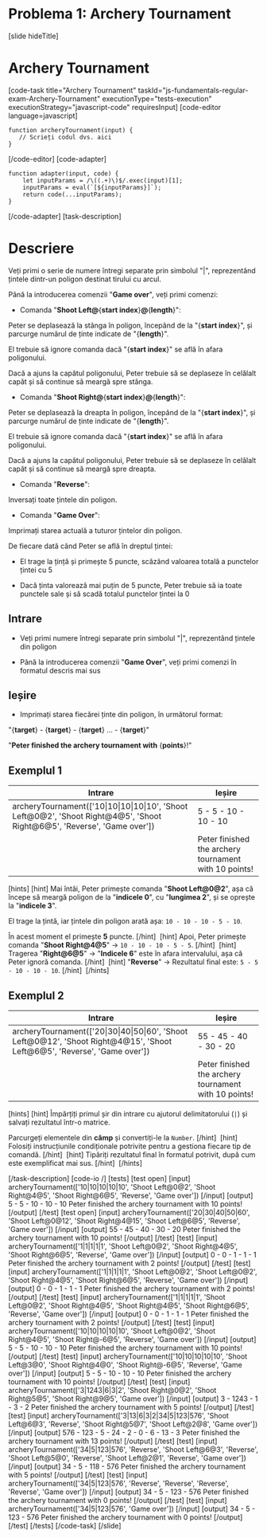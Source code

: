 # Problema 1: Archery Tournament

[slide hideTitle]

# Archery Tournament

[code-task title="Archery Tournament" taskId="js-fundamentals-regular-exam-Archery-Tournament" executionType="tests-execution" executionStrategy="javascript-code" requiresInput]
[code-editor language=javascript]
```
function archeryTournament(input) {
   // Scrieți codul dvs. aici
}
```
[/code-editor]
[code-adapter]
```
function adapter(input, code) {
    let inputParams = /\((.+)\)$/.exec(input)[1];
    inputParams = eval(`[${inputParams}]`);
    return code(...inputParams);
}
```
[/code-adapter]
[task-description]

# Descriere

Veți primi o serie de numere întregi separate prin simbolul "\|", reprezentând țintele dintr-un poligon destinat tirului cu arcul.

Până la introducerea comenzii "**Game over**", veți primi comenzi:

* Comanda "**Shoot Left@**\{**start index**\}**@**\{**length**\}":

Peter se deplasează la stânga în poligon, începând de la "\{**start index**\}", și parcurge numărul de ținte indicate de "\{**length**\}".

El trebuie să ignore comanda dacă "\{**start index**\}" se află în afara poligonului.

Dacă a ajuns la capătul poligonului, Peter trebuie să se deplaseze în celălalt capăt și să continue să meargă spre stânga. 

* Comandа "**Shoot Right@**\{**start index**\}**@**\{**length**\}":

Peter se deplasează la dreapta în poligon, începând de la "\{**start index**\}", și parcurge numărul de ținte indicate de "\{**length**\}".

El trebuie să ignore comanda dacă "\{**start index**\}" se află în afara poligonului.

Dacă a ajuns la capătul poligonului, Peter trebuie să se deplaseze în celălalt capăt și să continue să meargă spre dreapta. 

* Comanda "**Reverse**":

Inversați toate țintele din poligon.

* Comanda "**Game Over**":

Imprimați starea actuală a tuturor țintelor din poligon.

De fiecare dată când Peter se află în dreptul țintei:

* El trage la țință și primește 5 puncte, scăzând valoarea totală a punctelor țintei cu 5

* Dacă ținta valorează mai puțin de 5 puncte, Peter trebuie să ia toate punctele sale și să scadă totalul punctelor țintei la 0

## Intrare

* Veți primi numere întregi separate prin simbolul "\|", reprezentând țintele din poligon

* Până la introducerea comenzii "**Game Over**", veți primi comenzi în formatul descris mai sus

## Ieșire

* Imprimați starea fiecărei ținte din poligon, în următorul format:

"\{**target**\} - \{**target**\} - \{**target**\} ... - \{**target**\}"

"**Peter finished the archery tournament with** \{**points**\}!"

## Exemplul 1

| **Intrare** | **Ieșire** |
| --- | --- |
|archeryTournament(['10\|10\|10\|10\|10', 'Shoot Left@0@2', 'Shoot Right@4@5', 'Shoot Right@6@5', 'Reverse', 'Game over'])| 5 \- 5 \- 10 \- 10 \- 10|
||Peter finished the archery tournament with 10 points\!|

[hints]
[hint]
Mai întâi, Peter primește comanda "**Shoot Left@0@2**", așa că începe să meargă poligon de la "**indicele 0**", cu "**lungimea 2**", și se oprește la "**indicele 3**".

El trage la țintă, iar țintele din poligon arată așa: `10 - 10 - 10 - 5 - 10`.

În acest moment el primește **5** puncte.
[/hint] 
[hint]
Apoi, Peter primește comanda "**Shoot Right@4@5**" \-\> `10 - 10 - 10 - 5 - 5`.
[/hint] 
[hint]
Tragerea "**Right@6@5**" \-\> "**Indicele 6**" este în afara intervalului, așa că Peter ignoră comanda.
[/hint] 
[hint]
"**Reverse**" \-\> Rezultatul final este: `5 - 5 - 10 - 10 - 10`.
[/hint] 
[/hints] 


## Exemplul 2

| **Intrare** | **Ieșire** |
| --- | --- |
|archeryTournament(['20\|30\|40\|50\|60', 'Shoot Left@0@12', 'Shoot Right@4@15', 'Shoot Left@6@5', 'Reverse', 'Game over'])| 55 \- 45 \- 40 \- 30 \- 20|
||Peter finished the archery tournament with 10 points\!|

[hints]
[hint]
Împărțiți primul șir din intrare cu ajutorul delimitatorului (`|`) și salvați rezultatul într-o matrice.

Parcurgeți elementele din **câmp** și convertiți-le la `Number`.
[/hint] 
[hint]
Folosiți instrucțiunile condiționale potrivite pentru a gestiona fiecare tip de comandă.
[/hint] 
[hint]
Tipăriți rezultatul final în formatul potrivit, după cum este exemplificat mai sus.
[/hint] 
[/hints] 

[/task-description]
[code-io /]
[tests]
[test open]
[input]
archeryTournament(['10\|10\|10\|10\|10', 'Shoot Left@0@2', 'Shoot Right@4@5', 'Shoot Right@6@5', 'Reverse', 'Game over'])
[/input]
[output]
5 - 5 - 10 - 10 - 10
Peter finished the archery tournament with 10 points!
[/output]
[/test]
[test open]
[input]
archeryTournament(['20\|30\|40\|50\|60', 'Shoot Left@0@12', 'Shoot Right@4@15', 'Shoot Left@6@5', 'Reverse', 'Game over'])
[/input]
[output]
55 - 45 - 40 - 30 - 20
Peter finished the archery tournament with 10 points!
[/output]
[/test]
[test]
[input]
archeryTournament(['1\|1\|1\|1\|1', 'Shoot Left@0@2', 'Shoot Right@4@5', 'Shoot Right@6@5', 'Reverse', 'Game over'])
[/input]
[output]
0 - 0 - 1 - 1 - 1
Peter finished the archery tournament with 2 points!
[/output]
[/test]
[test]
[input]
archeryTournament(['1\|1\|1\|1\|1', 'Shoot Left@0@2', 'Shoot Left@0@2', 'Shoot Right@4@5', 'Shoot Right@6@5', 'Reverse', 'Game over'])
[/input]
[output]
0 - 0 - 1 - 1 - 1
Peter finished the archery tournament with 2 points!
[/output]
[/test]
[test]
[input]
archeryTournament(['1\|1\|1\|1\|1', 'Shoot Left@0@2', 'Shoot Right@4@5', 'Shoot Right@4@5', 'Shoot Right@6@5', 'Reverse', 'Game over'])
[/input]
[output]
0 - 0 - 1 - 1 - 1
Peter finished the archery tournament with 2 points!
[/output]
[/test]
[test]
[input]
archeryTournament(['10\|10\|10\|10\|10', 'Shoot Left@0@2', 'Shoot Right@4@5', 'Shoot Right@-6@5', 'Reverse', 'Game over'])
[/input]
[output]
5 - 5 - 10 - 10 - 10
Peter finished the archery tournament with 10 points!
[/output]
[/test]
[test]
[input]
archeryTournament(['10\|10\|10\|10\|10', 'Shoot Left@3@0', 'Shoot Right@4@0', 'Shoot Right@-6@5', 'Reverse', 'Game over'])
[/input]
[output]
5 - 5 - 10 - 10 - 10
Peter finished the archery tournament with 10 points!
[/output]
[/test]
[test]
[input]
archeryTournament(['3\|1243\|6\|3\|2', 'Shoot Right@0@2', 'Shoot Right@5@5', 'Shoot Right@9@5', 'Game over'])
[/input]
[output]
3 - 1243 - 1 - 3 - 2
Peter finished the archery tournament with 5 points!
[/output]
[/test]
[test]
[input]
archeryTournament(['3\|13\|6\|3\|2\|34\|5\|123\|576', 'Shoot Left@6@3', 'Reverse', 'Shoot Right@5@7', 'Shoot Left@2@8', 'Game over'])
[/input]
[output]
576 - 123 - 5 - 24 - 2 - 0 - 6 - 13 - 3
Peter finished the archery tournament with 13 points!
[/output]
[/test]
[test]
[input]
archeryTournament(['34\|5\|123\|576', 'Reverse', 'Shoot Left@6@3', 'Reverse', 'Shoot Left@5@0', 'Reverse', 'Shoot Left@2@1', 'Reverse', 'Game over'])
[/input]
[output]
34 - 5 - 118 - 576
Peter finished the archery tournament with 5 points!
[/output]
[/test]
[test]
[input]
archeryTournament(['34\|5\|123\|576', 'Reverse', 'Reverse', 'Reverse', 'Reverse', 'Game over'])
[/input]
[output]
34 - 5 - 123 - 576
Peter finished the archery tournament with 0 points!
[/output]
[/test]
[test]
[input]
archeryTournament(['34\|5\|123\|576', 'Game over'])
[/input]
[output]
34 - 5 - 123 - 576
Peter finished the archery tournament with 0 points!
[/output]
[/test]
[/tests]
[/code-task]
[/slide]

